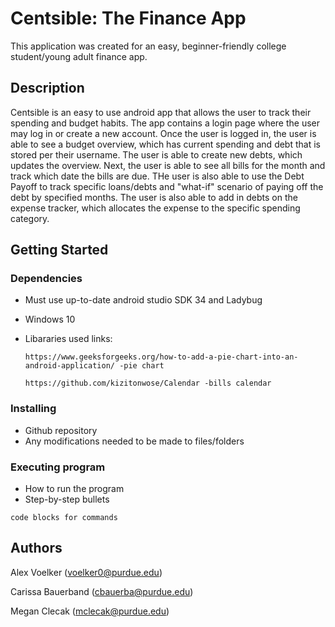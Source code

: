 # Centsible: The Finance App

This application was created for an easy, beginner-friendly college student/young adult finance app. 

## Description

Centsible is an easy to use android app that allows the user to track their spending and budget habits. The app contains a login page where the user may log in or create a new account. Once the user is logged in, the user is able to see a budget overview, which has current spending and debt that is stored per their username. The user is able to create new debts, which updates the overview. Next, the user is able to see all bills for the month and track which date the bills are due. THe user is also able to use the Debt Payoff to track specific loans/debts and "what-if" scenario of paying off the debt by specified months. The user is also able to add in debts on the expense tracker, which allocates the expense to the specific spending category. 

## Getting Started

### Dependencies

* Must use up-to-date android studio SDK 34 and Ladybug 
* Windows 10
* Libararies used links:
  
      https://www.geeksforgeeks.org/how-to-add-a-pie-chart-into-an-android-application/ -pie chart
  
      https://github.com/kizitonwose/Calendar -bills calendar

### Installing

* Github repository 
* Any modifications needed to be made to files/folders

### Executing program

* How to run the program
* Step-by-step bullets
```
code blocks for commands
```

## Authors

Alex Voelker (voelker0@purdue.edu) 

Carissa Bauerband (cbauerba@purdue.edu)

Megan Clecak (mclecak@purdue.edu)
